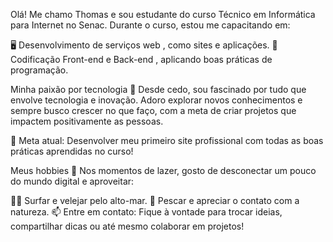 Olá! Me chamo Thomas e sou estudante do curso Técnico em Informática para Internet no Senac. Durante o curso, estou me capacitando em:

🖥️ Desenvolvimento de serviços web , como sites e aplicações.
🎨 Codificação Front-end e Back-end , aplicando boas práticas de programação.

Minha paixão por tecnologia 🚀
Desde cedo, sou fascinado por tudo que envolve tecnologia e inovação. Adoro explorar novos conhecimentos e sempre busco crescer no que faço, com a meta de criar projetos que impactem positivamente as pessoas.

🎯 Meta atual: Desenvolver meu primeiro site profissional com todas as boas práticas aprendidas no curso!

Meus hobbies 🌊
Nos momentos de lazer, gosto de desconectar um pouco do mundo digital e aproveitar:

🏄‍♂️ Surfar e velejar pelo alto-mar.
🎣 Pescar e apreciar o contato com a natureza.
📫 Entre em contato: Fique à vontade para trocar ideias, compartilhar dicas ou até mesmo colaborar em projetos!
<!---
Tkr7-Alice/Tkr7-Alice is a ✨ special ✨ repository because its `README.md` (this file) appears on your GitHub profile.
You can click the Preview link to take a look at your changes.
--->
